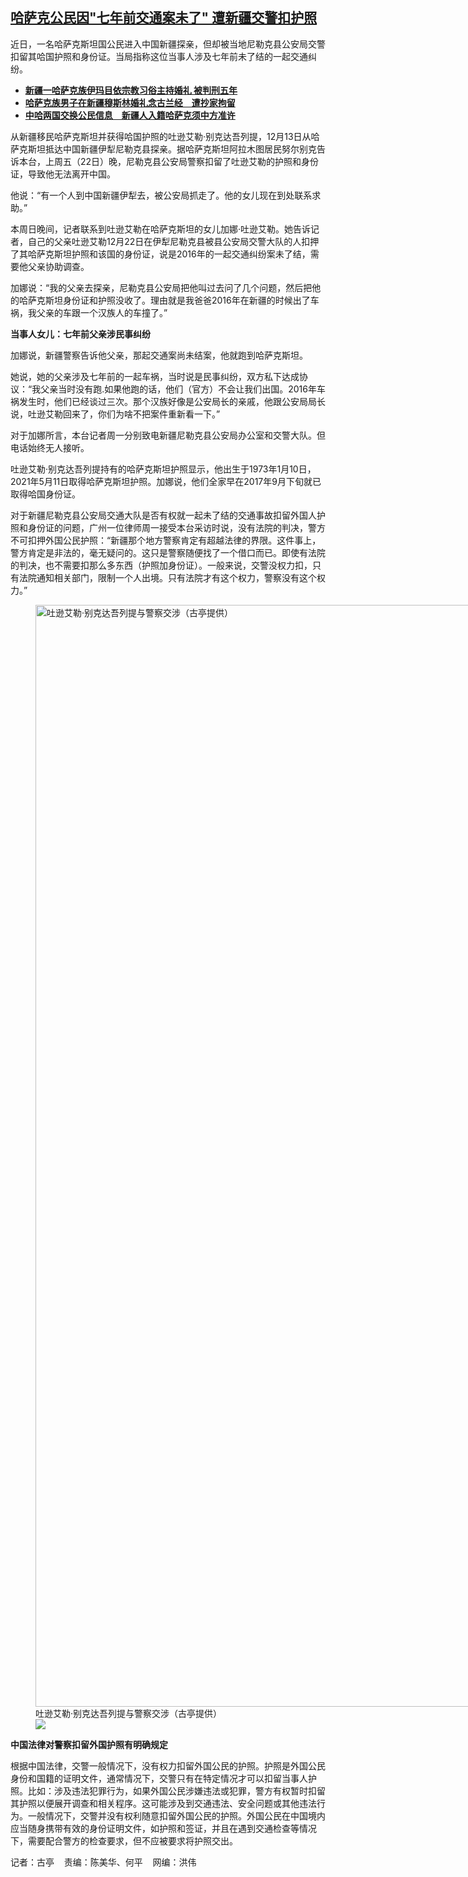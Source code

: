 <!--1703516934000-->
[哈萨克公民因"七年前交通案未了"   遭新疆交警扣护照](https://www.rfa.org/mandarin/yataibaodao/shaoshuminzu/gt2-12252023093332.html)
------

<p><span style="font-weight: 400;">近日，一名哈萨克斯坦国公民进入中国新疆探亲，但却被当地尼勒克县公安局交警扣留其哈国护照和身份证。当局指称这位当事人涉及七年前未了结的一起交通纠纷。</span></p><ul><li><a href="https://www.rfa.org/mandarin/yataibaodao/shaoshuminzu/gt1-11232023092620.html"><strong>新疆一哈萨克族伊玛目依宗教习俗主持婚礼 被判刑五年</strong></a></li><li><strong><a href="https://www.rfa.org/mandarin/yataibaodao/shaoshuminzu/gt-08242023073429.html">哈萨克族男子在新疆穆斯林婚礼念古兰经　遭抄家拘留</a></strong></li><li><strong><a href="https://www.rfa.org/mandarin/yataibaodao/shaoshuminzu/gt1-09252023025806.html">中哈两国交换公民信息　新疆人入籍哈萨克须中方准许</a></strong></li></ul><p><span style="font-weight: 400;">从新疆移民哈萨克斯坦并获得哈国护照的吐逊艾勒·别克达吾列提，12月13日从哈萨克斯坦抵达中国新疆伊犁尼勒克县探亲。据哈萨克斯坦阿拉木图居民努尔别克告诉本台，上周五（22日）晚，尼勒克县公安局警察扣留了吐逊艾勒的护照和身份证，导致他无法离开中国。</span></p><p><span style="font-weight: 400;">他说：“有一个人到中国新疆伊犁去，被公安局抓走了。他的女儿现在到处联系求助。”</span></p><p><span style="font-weight: 400;">本周日晚间，记者联系到吐逊艾勒在哈萨克斯坦的女儿加娜·吐逊艾勒。她告诉记者，自己的父亲吐逊艾勒12月22日在伊犁尼勒克县被县公安局交警大队的人扣押了其哈萨克斯坦护照和该国的身份证，说是2016年的一起交通纠纷案未了结，需要他父亲协助调查。</span></p><p><span style="font-weight: 400;">加娜说：“我的父亲去探亲，尼勒克县公安局把他叫过去问了几个问题，然后把他的哈萨克斯坦身份证和护照没收了。理由就是我爸爸2016年在新疆的时候出了车祸，我父亲的车跟一个汉族人的车撞了。”</span></p><p><b>当事人女儿：七年前父亲涉民事纠纷</b></p><p><span style="font-weight: 400;">加娜说，新疆警察告诉他父亲，那起交通案尚未结案，他就跑到哈萨克斯坦。</span></p><p><span style="font-weight: 400;">她说，她的父亲涉及七年前的一起车祸，当时说是民事纠纷，双方私下达成协议：“我父亲当时没有跑.如果他跑的话，他们（官方）不会让我们出国。2016年车祸发生时，他们已经谈过三次。那个汉族好像是公安局长的亲戚，他跟公安局局长说，吐逊艾勒回来了，你们为啥不把案件重新看一下。”</span></p><p><span style="font-weight: 400;">对于加娜所言，本台记者周一分别致电新疆尼勒克县公安局办公室和交警大队。但电话始终无人接听。</span></p><p><span style="font-weight: 400;">吐逊艾勒·别克达吾列提持有的哈萨克斯坦护照显示，他出生于1973年1月10日，2021年5月11日取得哈萨克斯坦护照。加娜说，他们全家早在2017年9月下旬就已取得哈国身份证。</span></p><p><span style="font-weight: 400;">对于新疆尼勒克县公安局交通大队是否有权就一起未了结的交通事故扣留外国人护照和身份证的问题，广州一位律师周一接受本台采访时说，没有法院的判决，警方不可扣押外国公民护照：“新疆那个地方警察肯定有超越法律的界限。这件事上，警方肯定是非法的，毫无疑问的。这只是警察随便找了一个借口而已。即使有法院的判决，也不需要扣那么多东西（护照加身份证）。一般来说，交警没权力扣，只有法院通知相关部门，限制一个人出境。只有法院才有这个权力，警察没有这个权力。”</span></p><p><figure class="image-richtext image-inline captioned" style="width:1130px;"><img alt="吐逊艾勒·别克达吾列提与警察交涉（古亭提供）" height="1763" src="https://www.rfa.org/mandarin/yataibaodao/shaoshuminzu/gt2-12252023093332.html/m1225-gt1p4.jpg/@@images/06790cf8-35ce-4c6d-9050-400443733185.jpeg" title="m1225-gt1p4.jpg" width="1130"/><figcaption class="image-caption">吐逊艾勒·别克达吾列提与警察交涉（古亭提供）</figcaption><small></small><div id="zoomattribute"><a data-caption="吐逊艾勒·别克达吾列提与警察交涉（古亭提供）" data-fancybox="" href="https://www.rfa.org/mandarin/yataibaodao/shaoshuminzu/gt2-12252023093332.html/m1225-gt1p4.jpg" id="single_image" title="吐逊艾勒·别克达吾列提与警察交涉（古亭提供）"><img src="/++plone++rfa-resources/img/icon-zoom.png"/></a></div></figure></p><p><b>中国法律对警察扣留外国护照有明确规定</b></p><p><span style="font-weight: 400;">根据中国法律，交警一般情况下，没有权力扣留外国公民的护照。护照是外国公民身份和国籍的证明文件，通常情况下，交警只有在特定情况才可以扣留当事人护照。比如：涉及违法犯罪行为，如果外国公民涉嫌违法或犯罪，警方有权暂时扣留其护照以便展开调查和相关程序。这可能涉及到交通违法、安全问题或其他违法行为。一般情况下，交警并没有权利随意扣留外国公民的护照。外国公民在中国境内应当随身携带有效的身份证明文件，如护照和签证，并且在遇到交通检查等情况下，需要配合警方的检查要求，但不应被要求将护照交出。</span></p><p><span style="font-weight: 400;">记者：古亭    责编：陈美华、何平    网编：洪伟</span></p>
